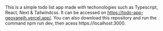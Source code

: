 This is a simple todo list app made with techonologies such as Typescript, React, Next & Tailwindcss. It can be accessed on https://todo-app-geovanejh.vercel.app/. You can also download this repository and run the command npm run dev, then acess https://localhost:3000.
